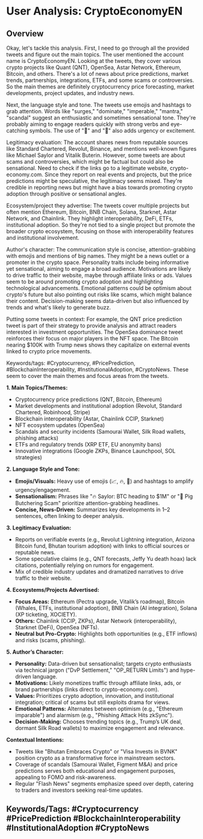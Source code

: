# User Analysis: CryptoEconomyEN

## Overview

<think>
Okay, let's tackle this analysis. First, I need to go through all the provided tweets and figure out the main topics. The user mentioned the account name is CryptoEconomyEN. Looking at the tweets, they cover various crypto projects like Quant (QNT), OpenSea, Astar Network, Ethereum, Bitcoin, and others. There's a lot of news about price predictions, market trends, partnerships, integrations, ETFs, and some scams or controversies. So the main themes are definitely cryptocurrency price forecasting, market developments, project updates, and industry news.

Next, the language style and tone. The tweets use emojis and hashtags to grab attention. Words like "surges," "dominate," "imperable," "mantra," "scandal" suggest an enthusiastic and sometimes sensational tone. They're probably aiming to engage readers quickly with strong verbs and eye-catching symbols. The use of "🚀" and "🚨" also adds urgency or excitement.

Legitimacy evaluation: The account shares news from reputable sources like Standard Chartered, Revolut, Binance, and mentions well-known figures like Michael Saylor and Vitalik Buterin. However, some tweets are about scams and controversies, which might be factual but could also be sensational. Need to check if the links go to a legitimate website, crypto-economy.com. Since they report on real events and projects, but the price predictions might be speculative, the legitimacy seems mixed. They're credible in reporting news but might have a bias towards promoting crypto adoption through positive or sensational angles.

Ecosystem/project they advertise: The tweets cover multiple projects but often mention Ethereum, Bitcoin, BNB Chain, Solana, Starknet, Astar Network, and Chainlink. They highlight interoperability, DeFi, ETFs, institutional adoption. So they're not tied to a single project but promote the broader crypto ecosystem, focusing on those with interoperability features and institutional involvement.

Author's character: The communication style is concise, attention-grabbing with emojis and mentions of big names. They might be a news outlet or a promoter in the crypto space. Personality traits include being informative yet sensational, aiming to engage a broad audience. Motivations are likely to drive traffic to their website, maybe through affiliate links or ads. Values seem to be around promoting crypto adoption and highlighting technological advancements. Emotional patterns could be optimism about crypto's future but also pointing out risks like scams, which might balance their content. Decision-making seems data-driven but also influenced by trends and what's likely to generate buzz.

Putting some tweets in context: For example, the QNT price prediction tweet is part of their strategy to provide analysis and attract readers interested in investment opportunities. The OpenSea dominance tweet reinforces their focus on major players in the NFT space. The Bitcoin nearing $100K with Trump news shows they capitalize on external events linked to crypto price movements.

Keywords/tags: #Cryptocurrency, #PricePrediction, #BlockchainInteroperability, #InstitutionalAdoption, #CryptoNews. These seem to cover the main themes and focus areas from the tweets.
</think>

**1. Main Topics/Themes:**  
- Cryptocurrency price predictions (QNT, Bitcoin, Ethereum)  
- Market developments and institutional adoption (Revolut, Standard Chartered, Robinhood, Stripe)  
- Blockchain interoperability (Astar, Chainlink CCIP, Starknet)  
- NFT ecosystem updates (OpenSea)  
- Scandals and security incidents (Samourai Wallet, Silk Road wallets, phishing attacks)  
- ETFs and regulatory trends (XRP ETF, EU anonymity bans)  
- Innovative integrations (Google ZKPs, Binance Launchpool, SOL strategies)  

**2. Language Style and Tone:**  
- **Emojis/Visuals:** Heavy use of emojis (📈, 🔥, 🚨) and hashtags to amplify urgency/engagement.  
- **Sensationalism:** Phrases like "🔥 Saylor: BTC heading to $1M" or "🐷 Pig Butchering Scam" prioritize attention-grabbing headlines.  
- **Concise, News-Driven:** Summarizes key developments in 1–2 sentences, often linking to deeper analysis.  

**3. Legitimacy Evaluation:**  
- Reports on verifiable events (e.g., Revolut Lightning integration, Arizona Bitcoin fund, Bhutan tourism adoption) with links to official sources or reputable news.  
- Some speculative claims (e.g., QNT forecasts, Jeffy Yu death hoax) lack citations, potentially relying on rumors for engagement.  
- Mix of credible industry updates and dramatized narratives to drive traffic to their website.  

**4. Ecosystems/Projects Advertised:**  
- **Focus Areas:** Ethereum (Pectra upgrade, Vitalik’s roadmap), Bitcoin (Whales, ETFs, institutional adoption), BNB Chain (AI integration), Solana (XP ticketing, XOCIETY).  
- **Others:** Chainlink (CCIP, ZKPs), Astar Network (interoperability), Starknet (DeFi), OpenSea (NFTs).  
- **Neutral but Pro-Crypto:** Highlights both opportunities (e.g., ETF inflows) and risks (scams, phishing).  

**5. Author’s Character:**  
- **Personality:** Data-driven but sensationalist; targets crypto enthusiasts via technical jargon ("DvP Settlement," "OP_RETURN Limits") and hype-driven language.  
- **Motivations:** Likely monetizes traffic through affiliate links, ads, or brand partnerships (links direct to crypto-economy.com).  
- **Values:** Prioritizes crypto adoption, innovation, and institutional integration; critical of scams but still exploits drama for views.  
- **Emotional Patterns:** Alternates between optimism (e.g., "Ethereum imparable") and alarmism (e.g., "Phishing Attack Hits zkSync").  
- **Decision-Making:** Chooses trending topics (e.g., Trump’s UK deal, dormant Silk Road wallets) to maximize engagement and relevance.  

**Contextual Intentions:**  
- Tweets like "Bhutan Embraces Crypto" or "Visa Invests in BVNK" position crypto as a transformative force in mainstream sectors.  
- Coverage of scandals (Samourai Wallet, Figment M&A) and price predictions serves both educational and engagement purposes, appealing to FOMO and risk-awareness.  
- Regular "Flash News" segments emphasize speed over depth, catering to traders and investors seeking real-time updates.  

**Keywords/Tags:** #Cryptocurrency #PricePrediction #BlockchainInteroperability #InstitutionalAdoption #CryptoNews
---
